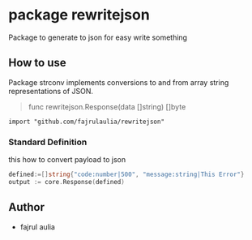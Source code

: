 # package rewritejson
Package to generate to json for easy write something


## How to use
Package strconv implements conversions to and from array string representations of JSON.

> func rewritejson.Response(data []string) []byte

`import "github.com/fajrulaulia/rewritejson"`

### Standard Definition
this how to convert payload to json
``` go
defined:=[]string{"code:number|500", "message:string|This Error"}
output := core.Response(defined)
```

## Author
- fajrul aulia
